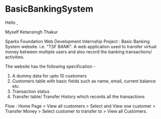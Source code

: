 # BasicBankingSystem
Hello ,

Myself Ketansingh Thakur

Sparks Foundation Web Development Internship Project : Basic Banking System website. i.e. "TSF BANK".
A web application used to transfer virtual money between multiple users and also record the banking transactions/ activities.

The website has the following specification -
1. A dummy data for upto 10 customers
2. Customers table with basic fields such as name, email, current balance etc.
3. Transaction status
3. Transfer table/ Transfer History which records all the transactions

Flow : Home Page > View all customers > Select and View one customer > Transfer Money > Select customer to transfer to > View all Customers.
